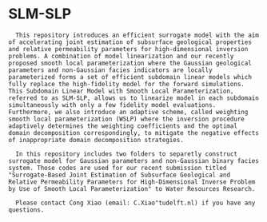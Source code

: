 # SLM-SLP

      This repository introduces an efficient surrogate model with the aim of accelerating joint estimation of subsurface geological properties and relative permeability parameters for high-dimensional inversion problems. A combination of model linearization and our recently proposed smooth local parameterization where the Gaussian geological parameters and non-Gaussian facies indicators are locally parameterized forms a set of efficient subdomain linear models which fully replace the high-fidelity model for the forward simulations. This Subdomain Linear Model with Smooth Local Parameterization, referred to as SLM-SLP, allows us to linearize model in each subdomain simultaneously with only a few fidelity model evaluations. Furthermore, we also introduce an adaptive scheme, called weighting smooth local parameterization (WSLP) where the inversion procedure adaptively determines the weighting coefficients and the optimal domain decomposition correspondingly, to mitigate the negative effects of inappropriate domain decomposition strategies.
      
      In this repository includes two folders to separetly construct surrogate model for Gaussian parameters and non-Gaussian binary facies system. Those codes are used for our recent submission titled "Surrogate-Based Joint Estimation of Subsurface Geological and Relative Permeability Parameters for High-Dimensional Inverse Problem by Use of Smooth Local Parameterization" to Water Resources Research.
      
      Please contact Cong Xiao (email: C.Xiao"tudelft.nl) if you have any questions.
